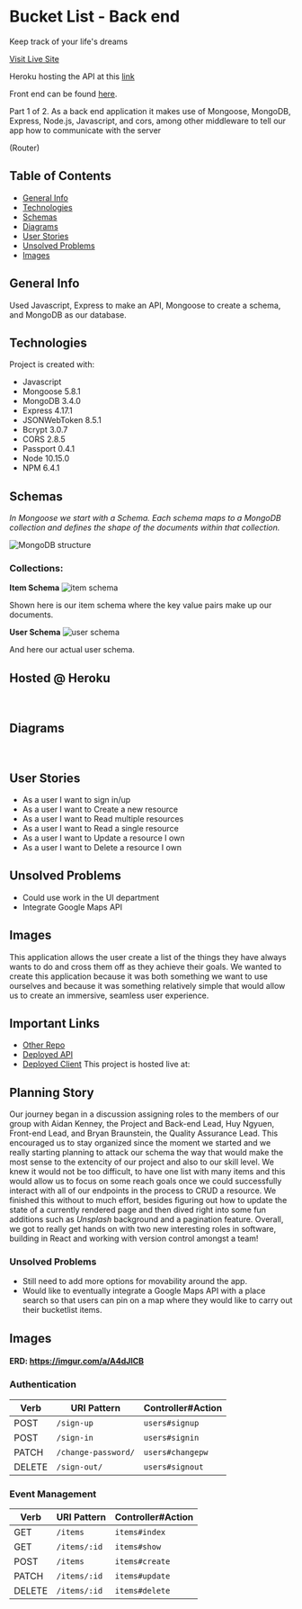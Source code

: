 # Bucket List - Back end 

Keep track of your life's dreams

[Visit Live Site](https://sei-silk-road.github.io/bucketlist-client/)

Heroku hosting the API at this [link](https://gentle-journey-02010.herokuapp.com/)

Front end can be found [here](https://github.com/SEI-Silk-Road/bucketlist-client).

Part 1 of 2. As a back end application it makes use of Mongoose, MongoDB, Express, Node.js, Javascript, and cors, among other middleware to tell our app how to communicate with the server 

(Router)

## Table of Contents

* [General Info](#general-info)
* [Technologies](#technologies)
* [Schemas](#schemas)
* [Diagrams](#diagrams)
* [User Stories](#user-stories)
* [Unsolved Problems](#unsolved-problems)
* [Images](#images)

## General Info 

Used Javascript, Express to make an API, Mongoose to create a schema, and MongoDB as our database.

## Technologies 

Project is created with: 

* Javascript
* Mongoose 5.8.1
* MongoDB 3.4.0
* Express 4.17.1
* JSONWebToken 8.5.1
* Bcrypt 3.0.7
* CORS 2.8.5
* Passport 0.4.1
* Node 10.15.0
* NPM 6.4.1

## Schemas 
*In Mongoose we start with a Schema. Each schema maps to a MongoDB collection and defines the shape of the documents within that collection.*

<img src="https://i.imgur.com/caR9EgJ.jpg" alt="MongoDB structure">

### Collections:

__Item Schema__ 
<img src="https://i.imgur.com/VjztBjj.png" alt="item schema">

Shown here is our item schema where the key value pairs make up our documents.

__User Schema__
<img src="https://i.imgur.com/dh9iaDm.png" alt="user schema">

And here our actual user schema.
## Hosted @ Heroku
<br />

## Diagrams

<br />

## User Stories
-   As a user I want to sign in/up
-   As a user I want to Create a new resource
-   As a user I want to Read multiple resources
-   As a user I want to Read a single resource
-   As a user I want to Update a resource I own
-   As a user I want to Delete a resource I own
## Unsolved Problems
* Could use work in the UI department
* Integrate Google Maps API

## Images


This application allows the user create a list of the things they have always wants to do and cross them off as they achieve their goals. We wanted to create this application because it was both something we want to use ourselves and because it was something relatively simple that would allow us to create an immersive, seamless user experience.

## Important Links

-   [Other Repo](https://github.com/SEI-Silk-Road/bucketlist-client)
-   [Deployed API](https://gentle-journey-02010.herokuapp.com/)
-   [Deployed Client](https://sei-silk-road.github.io/bucketlist-client/) This project is hosted live at:

## Planning Story

Our journey began in a discussion assigning roles to the members of our group with
Aidan Kenney, the Project and Back-end Lead, Huy Ngyuen, Front-end Lead, and
Bryan Braunstein, the Quality Assurance Lead. This encouraged us to stay
organized since the moment we started and we really starting planning to attack
our schema the way that would make the most sense to the extencity of our
project and also to our skill level. We knew it would not be too difficult, to
have one list with many items and this would allow us to focus on some reach goals
once we could successfully interact with all of our endpoints in the process to
CRUD a resource. We finished this without to much effort, besides figuring out
how to update the state of a currently rendered page and then dived right into
some fun additions such as *Unsplash* background and a pagination feature.
Overall, we got to really get hands on with two new interesting roles in software,
building in React and working with version control amongst a team!

### Unsolved Problems

-   Still need to add more options for movability around the app.
-   Would like to eventually integrate a Google Maps API with a place search so
that users can pin on a map where they would like to carry out their bucketlist
items.

## Images


#### ERD: <https://imgur.com/a/A4dJlCB>

### Authentication

| Verb   | URI Pattern            | Controller#Action |
|--------|------------------------|-------------------|
| POST   | `/sign-up`             | `users#signup`    |
| POST   | `/sign-in`             | `users#signin`    |
| PATCH  | `/change-password/`    | `users#changepw`  |
| DELETE | `/sign-out/`           | `users#signout`   |

### Event Management

| Verb   | URI Pattern             | Controller#Action   |
|--------|-------------------------|---------------------|
| GET    | `/items`                | `items#index`       |
| GET    | `/items/:id`            | `items#show`        |
| POST   | `/items`                | `items#create`      |
| PATCH  | `/items/:id`            | `items#update`      |
| DELETE | `/items/:id`            | `items#delete`      |
